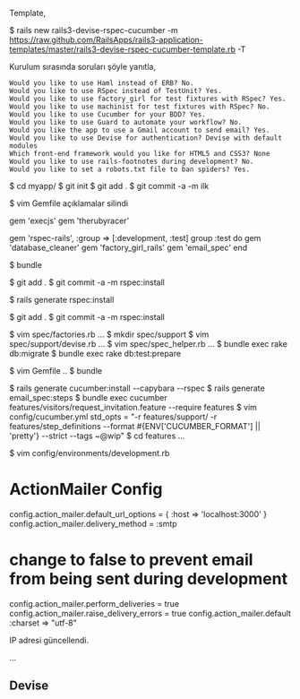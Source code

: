 Template,

$ rails new rails3-devise-rspec-cucumber -m
https://raw.github.com/RailsApps/rails3-application-templates/master/rails3-devise-rspec-cucumber-template.rb
-T

Kurulum sırasında soruları şöyle yanıtla,

    Would you like to use Haml instead of ERB? No.
    Would you like to use RSpec instead of TestUnit? Yes.
    Would you like to use factory_girl for test fixtures with RSpec? Yes.
    Would you like to use machinist for test fixtures with RSpec? No.
    Would you like to use Cucumber for your BDD? Yes.
    Would you like to use Guard to automate your workflow? No.
    Would you like the app to use a Gmail account to send email? Yes.
    Would you like to use Devise for authentication? Devise with default modules
    Which front-end framework would you like for HTML5 and CSS3? None
    Would you like to use rails-footnotes during development? No.
    Would you like to set a robots.txt file to ban spiders? Yes.

$ cd myapp/
$ git init
$ git add .
$ git commit -a -m ilk

$ vim Gemfile
açıklamalar silindi

gem 'execjs'
gem 'therubyracer'

gem 'rspec-rails', :group => [:development, :test]
group :test do
  gem 'database_cleaner'
  gem 'factory_girl_rails'
  gem 'email_spec'
end

$ bundle

$ git add .
$ git commit -a -m rspec:install

$ rails generate rspec:install

$ git add .
$ git commit -a -m rspec:install

$ vim spec/factories.rb
...
$ mkdir spec/support
$ vim spec/support/devise.rb
...
$ vim spec/spec_helper.rb
...
$ bundle exec rake db:migrate
$ bundle exec rake db:test:prepare

$ vim Gemfile
..
$ bundle

$ rails generate cucumber:install --capybara --rspec
$ rails generate email_spec:steps
$ bundle exec cucumber features/visitors/request_invitation.feature --require features
$ vim config/cucumber.yml
std_opts = "-r features/support/ -r features/step_definitions --format #{ENV['CUCUMBER_FORMAT'] || 'pretty'} --strict --tags ~@wip"
$ cd features
...

$ vim config/environments/development.rb
# ActionMailer Config
config.action_mailer.default_url_options = { :host => 'localhost:3000' }
config.action_mailer.delivery_method = :smtp
# change to false to prevent email from being sent during development
config.action_mailer.perform_deliveries = true
config.action_mailer.raise_delivery_errors = true
config.action_mailer.default :charset => "utf-8"

IP adresi güncellendi.

...
## Devise


